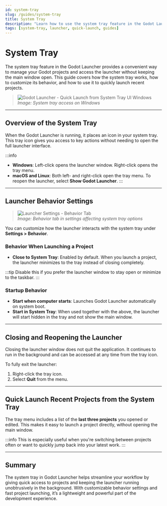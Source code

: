 ```yaml
---
id: system-tray
slug: /guides/system-tray
title: System Tray
description: "Learn how to use the system tray feature in the Godot Launcher for quick access and efficient project management."
tags: [system-tray, launcher, quick-launch, guides]
---
```


# System Tray

The system tray feature in the Godot Launcher provides a convenient way to manage your Godot projects and access the launcher without keeping the main window open. This guide covers how the system tray works, how to customize its behavior, and how to use it to quickly launch recent projects.

> ![Godot Launcher - Quick Launch from System Tray UI Windows](/img/Quick_Edit_From_System_Tray_Dark.webp)  
> _Image: System tray access on Windows_

---

## Overview of the System Tray

When the Godot Launcher is running, it places an icon in your system tray. This tray icon gives you access to key actions without needing to open the full launcher interface.

:::info

- **Windows**: Left-click opens the launcher window. Right-click opens the tray menu.
- **macOS and Linux**: Both left- and right-click open the tray menu. To reopen the launcher, select **Show Godot Launcher**.
  :::

---

## Launcher Behavior Settings

> ![Launcher Settings - Behavior Tab](/img/launcher-settings-behavior-ui.webp)  
> _Image: Behavior tab in settings affecting system tray options_

You can customize how the launcher interacts with the system tray under **Settings > Behavior**.

### Behavior When Launching a Project

- **Close to System Tray**: Enabled by default. When you launch a project, the launcher minimizes to the tray instead of closing completely.

:::tip
Disable this if you prefer the launcher window to stay open or minimize to the taskbar.
:::

### Startup Behavior

- **Start when computer starts**: Launches Godot Launcher automatically on system boot.
- **Start in System Tray**: When used together with the above, the launcher will start hidden in the tray and not show the main window.

---

## Closing and Reopening the Launcher

Closing the launcher window does not quit the application. It continues to run in the background and can be accessed at any time from the tray icon.

To fully exit the launcher:

1. Right-click the tray icon.
2. Select **Quit** from the menu.

---

## Quick Launch Recent Projects from the System Tray

The tray menu includes a list of the **last three projects** you opened or edited. This makes it easy to launch a project directly, without opening the main window.

:::info
This is especially useful when you're switching between projects often or want to quickly jump back into your latest work.
:::

---

## Summary

The system tray in Godot Launcher helps streamline your workflow by giving quick access to projects and keeping the launcher running unobtrusively in the background. With customizable behavior settings and fast project launching, it’s a lightweight and powerful part of the development experience.
